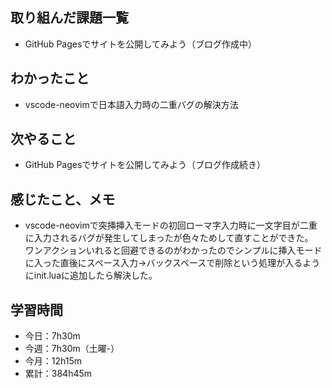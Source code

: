 ## 取り組んだ課題一覧
- GitHub Pagesでサイトを公開してみよう（ブログ作成中）
## わかったこと
- vscode-neovimで日本語入力時の二重バグの解決方法    
## 次やること
- GitHub Pagesでサイトを公開してみよう（ブログ作成続き）
## 感じたこと、メモ
- vscode-neovimで突挿挿入モードの初回ローマ字入力時に一文字目が二重に入力されるバグが発生してしまったが色々ためして直すことができた。<br>ワンアクションいれると回避できるのがわかったのでシンプルに挿入モードに入った直後にスペース入力→バックスペースで削除という処理が入るようにinit.luaに追加したら解決した。
## 学習時間
- 今日：7h30m
- 今週：7h30m（土曜-）
- 今月：12h15m
- 累計：384h45m